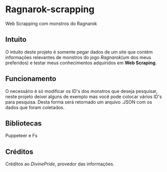 # Ragnarok-scrapping
 Web Scrapping com monstros do Ragnarok


## Intuito
O intuito deste projeto é somente pegar dados de um site que contém informações relevantes de monstros do jogo *Ragnarok*(um dos meus preferidos) e testar meus conhecimentos adquiridos em **Web Scraping**.


## Funcionamento
O necessário é só modificar os ID's dos monstros que deseja pesquisar, neste projeto deixei alguns de exemplo mas você pode colocar vários ID's para pesquisa. Desta forma será retornado um arquivo .JSON com os dados que foram coletados.

## Bibliotecas
Puppeteer e Fs

## Créditos
Créditos ao *DivinePride*, provedor das informações.
